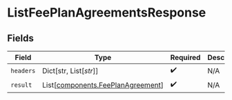 # ListFeePlanAgreementsResponse


## Fields

| Field                                                                            | Type                                                                             | Required                                                                         | Description                                                                      |
| -------------------------------------------------------------------------------- | -------------------------------------------------------------------------------- | -------------------------------------------------------------------------------- | -------------------------------------------------------------------------------- |
| `headers`                                                                        | Dict[str, List[*str*]]                                                           | :heavy_check_mark:                                                               | N/A                                                                              |
| `result`                                                                         | List[[components.FeePlanAgreement](../../models/components/feeplanagreement.md)] | :heavy_check_mark:                                                               | N/A                                                                              |